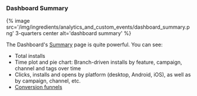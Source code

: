 
### Dashboard Summary

{% image src='/img/ingredients/analytics_and_custom_events/dashboard_summary.png' 3-quarters center alt='dashboard summary' %}

The Dashboard's [Summary](https://dashboard.branch.io/#) page is quite powerful. You can see:

* Total installs
* Time plot and pie chart: Branch-driven installs by feature, campaign, channel and tags over time
* Clicks, installs and opens by platform (desktop, Android, iOS), as well as by campaign, channel, etc.
* [Conversion funnels](/recipes/dashboard_pro_tips/ios/#funnels)
